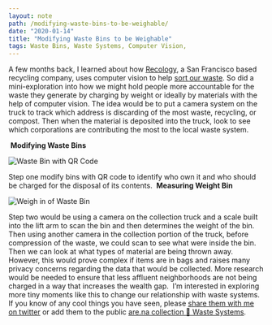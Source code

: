 ```yaml
---
layout: note
path: /modifying-waste-bins-to-be-weighable/
date: "2020-01-14"
title: "Modifying Waste Bins to be Weighable"
tags: Waste Bins, Waste Systems, Computer Vision,
---
```



A few months back, I learned about how [Recology](https://www.recology.com), a San Francisco based recycling company, uses computer vision to help [sort our waste](https://www.recyclingproductnews.com/article/32257/recology-adds-max-ai-robotic-sorting-technology-to-pier-96-recycling-center-in-san-francisco). So did a mini-exploration into how we might hold people more accountable for the waste they generate by charging by weight or ideally by materials with the help of computer vision. The idea would be to put a camera system on the truck to track which address is discarding of the most waste, recycling, or compost. Then when the material is deposited into the truck, look to see which corporations are contributing the most to the local waste system.


﻿
**Modifying Waste Bins**

![Waste Bin with QR Code](https://d2w9rnfcy7mm78.cloudfront.net/7474047/original_0d2e9e1cb039f56914b57b2c9868917a.png?1590736717?bc=0)

Step one modify bins with QR code to identify who own it and who should be charged for the disposal of its contents.
﻿
**Measuring Weight Bin**

﻿![Weigh in of Waste Bin](https://d2w9rnfcy7mm78.cloudfront.net/7474045/original_44159e4326e94b31c8beb46637b1e905.png?1590736721?bc=0)

Step two would be using a camera on the collection truck and a scale built into the lift arm to scan the bin and then determines the weight of the bin. Then using another camera in the collection portion of the truck, before compression of the waste, we could scan to see what were inside the bin. Then we can look at what types of material are being thrown away. However, this would prove complex if items are in bags and raises many privacy concerns regarding the data that would be collected.
﻿
More research would be needed to ensure that less affluent neighborhoods are not being charged in a way that increases the wealth gap.
﻿
I’m interested in exploring more tiny moments like this to change our relationship with waste systems. If you know of any cool things you have seen, please [share them with me on twitter](https://twitter.com/gndclouds) or add them to the public [are.na collection 🔬 Waste Systems](https://www.are.na/gndclouds/waste-systems).

